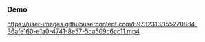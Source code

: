 ### Demo

https://user-images.githubusercontent.com/89732313/155270884-36afe160-e1a0-4741-8e57-5ca509c6cc11.mp4
